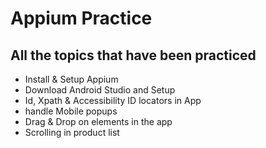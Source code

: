 # **Appium Practice**
## All the topics that have been practiced
- Install & Setup Appium
- Download Android Studio and Setup
- Id, Xpath & Accessibility ID locators in App
- handle Mobile popups
- Drag & Drop on elements in the app
- Scrolling in product list

